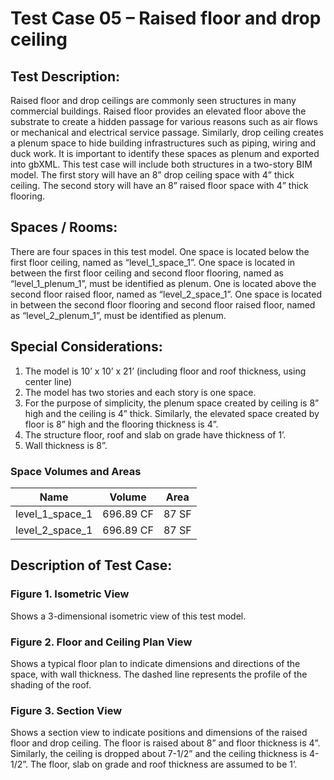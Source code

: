 # Test Case 05 – Raised floor and drop ceiling
## Test Description:
Raised floor and drop ceilings are commonly seen structures in many commercial buildings. Raised floor provides an elevated floor above the substrate to create a hidden passage for various reasons such as air flows or mechanical and electrical service passage. Similarly, drop ceiling creates a plenum space to hide building infrastructures such as piping, wiring and duck work. It is important to identify these spaces as plenum and exported into gbXML. This test case will include both structures in a two-story BIM model. The first story will have an 8” drop ceiling space with 4” thick ceiling. The second story will have an 8” raised floor space with 4” thick flooring.
## Spaces / Rooms:
There are four spaces in this test model. One space is located below the first floor ceiling, named as “level_1_space_1”. One space is located in between the first floor ceiling and second floor flooring, named as “level_1_plenum_1”, must be identified as plenum. One is located above the second floor raised floor, named as “level_2_space_1”. One space is located in between the second floor flooring and second floor raised floor, named as “level_2_plenum_1”, must be identified as plenum.
## Special Considerations:
1.	The model is 10’ x 10’ x 21’ (including floor and roof thickness, using center line)
2.	The model has two stories and each story is one space.
3.	For the purpose of simplicity, the plenum space created by ceiling is 8” high and the ceiling is 4” thick. Similarly, the elevated space created by floor is 8” high and the flooring thickness is 4”.
4.	The structure floor, roof and slab on grade have thickness of 1’.
5.	Wall thickness is 8”.

### Space Volumes and Areas
| Name            | Volume    | Area  |
|-----------------|-----------|-------|
| level_1_space_1 | 696.89 CF | 87 SF |
| level_2_space_1 | 696.89 CF | 87 SF |




## Description of Test Case:
### Figure 1. Isometric View
Shows a 3-dimensional isometric view of this test model.
### Figure 2. Floor and Ceiling Plan View
Shows a typical floor plan to indicate dimensions and directions of the space, with wall thickness. The dashed line represents the profile of the shading of the roof.
### Figure 3. Section View
Shows a section view to indicate positions and dimensions of the raised floor and drop ceiling. The floor is raised about 8” and floor thickness is 4”. Similarly, the ceiling is dropped about 7-1/2” and the ceiling thickness is 4-1/2”. The floor, slab on grade and roof thickness are assumed to be 1’.
